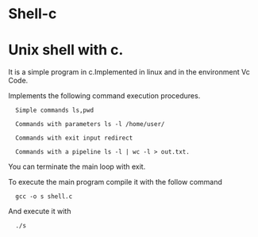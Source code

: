 # Shell-c
# Unix shell with c.

It is a simple program in c.Implemented in linux and in the environment Vc Code.

Implements the following command execution procedures.
```
  Simple commands ls,pwd
  
  Commands with parameters ls -l /home/user/
  
  Commands with exit input redirect 
  
  Commands with a pipeline ls -l | wc -l > out.txt.
``` 
  
You can terminate the main loop with exit.

To execute the main program compile it with the follow command
```
  gcc -o s shell.c
``` 
And execute it with
```
  ./s
```
